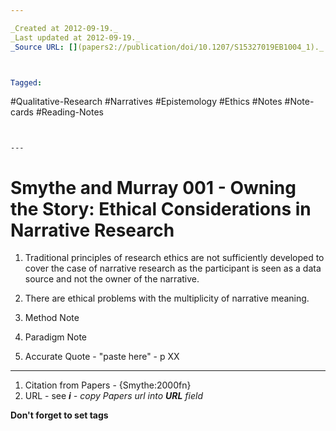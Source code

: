 ```yaml
---

_Created at 2012-09-19._
_Last updated at 2012-09-19._
_Source URL: [](papers2://publication/doi/10.1207/S15327019EB1004_1)._



Tagged: 
```
#Qualitative-Research #Narratives #Epistemology #Ethics #Notes #Note-cards #Reading-Notes
```


---
```


# Smythe and Murray 001 - Owning the Story: Ethical Considerations in Narrative Research


1.  Traditional principles of research ethics are not sufficiently developed to cover the case of narrative research as the participant is seen as a data source and not the owner of the narrative.
2.  There are ethical problems with the multiplicity of narrative meaning.

4.  Method Note
5.  Paradigm Note
6.  Accurate Quote - "paste here" - p XX
    

* * *

1.  Citation from Papers - {Smythe:2000fn}
2.  URL - see _**i** - copy Papers url into **URL** field_

**Don't forget to set tags**


